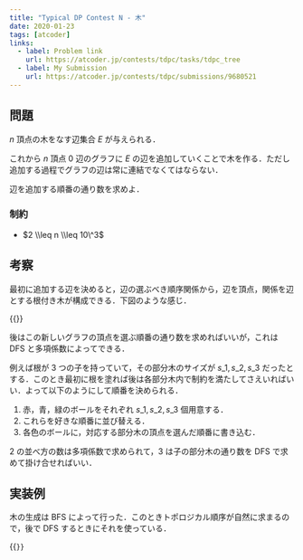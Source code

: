 ```yaml
---
title: "Typical DP Contest N - 木"
date: 2020-01-23
tags: [atcoder]
links:
  - label: Problem link
    url: https://atcoder.jp/contests/tdpc/tasks/tdpc_tree
  - label: My Submission
    url: https://atcoder.jp/contests/tdpc/submissions/9680521
---
```


## 問題

$n$ 頂点の木をなす辺集合 $E$ が与えられる．

これから $n$ 頂点 $0$ 辺のグラフに $E$ の辺を追加していくことで木を作る．ただし追加する過程でグラフの辺は常に連結でなくてはならない．

辺を追加する順番の通り数を求めよ．

### 制約

- $2 \\leq n \\leq 10\^3$

## 考察

最初に追加する辺を決めると，辺の選ぶべき順序関係から，辺を頂点，関係を辺とする根付き木が構成できる．下図のような感じ．

{{<image src="1.jpg" alt="">}}

後はこの新しいグラフの頂点を選ぶ順番の通り数を求めればいいが，これは DFS と多項係数によってできる．

例えば根が 3 つの子を持っていて，その部分木のサイズが $s\_1, s\_2, s\_3$ だったとする．このとき最初に根を塗れば後は各部分木内で制約を満たしてさえいればいい．よって以下のようにして順番を決められる．

1. 赤，青，緑のボールをそれぞれ $s\_1, s\_2, s\_3$ 個用意する．
2. これらを好きな順番に並び替える．
3. 各色のボールに，対応する部分木の頂点を選んだ順番に書き込む．

2 の並べ方の数は多項係数で求められて，3 は子の部分木の通り数を DFS で求めて掛け合せればいい．

## 実装例

木の生成は BFS によって行った．このときトポロジカル順序が自然に求まるので，後で DFS するときにそれを使っている．

{{<code file="0.cpp" language="cpp">}}

